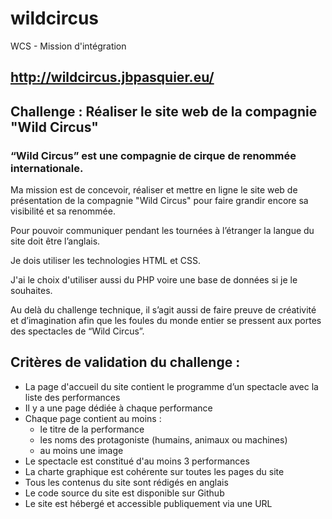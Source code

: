 # wildcircus
WCS - Mission d'intégration

## http://wildcircus.jbpasquier.eu/
## Challenge : Réaliser le site web de la compagnie "Wild Circus"

### “Wild Circus” est une compagnie de cirque de renommée internationale.

Ma mission est de concevoir, réaliser et mettre en ligne le site web de présentation de la compagnie "Wild Circus" pour faire grandir encore sa visibilité et sa renommée.

Pour pouvoir communiquer pendant les tournées à l’étranger la langue du site doit être l’anglais.

Je dois utiliser les technologies HTML et CSS.

J'ai le choix d'utiliser aussi du PHP voire une base de données si je le souhaites.

Au delà du challenge technique, il s’agit aussi de faire preuve de créativité et d’imagination afin que les foules du monde entier se pressent aux portes des spectacles de “Wild Circus”.

## Critères de validation du challenge :
- La page d'accueil du site contient le programme d’un spectacle avec la liste des performances
- Il y a une page dédiée à chaque performance
- Chaque page contient au moins :
  - le titre de la performance
  - les noms des protagoniste (humains, animaux ou machines)
  - au moins une image
- Le spectacle est constitué d'au moins 3 performances
- La charte graphique est cohérente sur toutes les pages du site
- Tous les contenus du site sont rédigés en anglais
- Le code source du site est disponible sur Github
- Le site est hébergé et accessible publiquement via une URL
